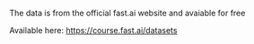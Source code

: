 The data is from the official fast.ai website and avaiable for free

Available here: https://course.fast.ai/datasets
